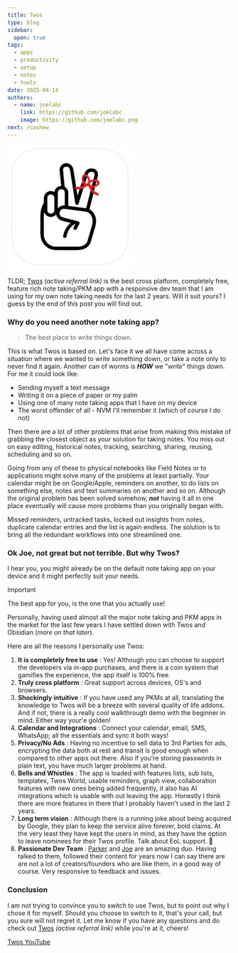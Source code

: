 ```yaml
---
title: Twos
type: blog
sidebar:
  open: true
tags:
  - apps
  - productivity
  - setup
  - notes
  - tools
date: 2025-04-14
authors:
  - name: joelabc
    link: https://github.com/joelabc
    image: https://github.com/joelabc.png
next: /cashew
---
```


![](images/twos-app-icon.png)

TLDR; [Twos](https://www.TwosApp.com?code=joel) _(active referral link)_ is the best cross platform, completely free, feature rich note taking/PKM app with a responsive dev team that I am using for my own note taking needs for the last 2 years. Will it suit yours? I guess by the end of this post you will find out.

### Why do you need another note taking app?

> The best place to write things down.

This is what Twos is based on. Let's face it we all have come across a situation where we wanted to write something down, or take a note only to never find it again. Another can of worms is **_HOW_** we "_write_" things down. For me it could look like:

- Sending myself a text message
- Writing it on a piece of paper or my palm
- Using one of many note taking apps that I have on my device
- The worst offender of all - NVM I'll remember it (which of course I do not)

Then there are a lot of other problems that arise from making this mistake of grabbing the closest object as your solution for taking notes. You miss out on easy editing, historical notes, tracking, searching, sharing, reusing, scheduling and so on.

Going from any of these to physical notebooks like Field Notes or to applications might solve many of the problems at least partially. Your calendar might be on Google/Apple, reminders on another, to do lists on something else, notes and text summaries on another and so on. Although the original problem has been solved somehow, **_not_** having it all in one place eventually will cause more problems than you originally began with.

Missed reminders, untracked tasks, locked out insights from notes, duplicate calendar entries and the list is again endless. The solution is to bring all the redundant workflows into one streamlined one.

### Ok Joe, not great but not terrible. But why Twos?

I hear you, you might already be on the default note taking app on your device and it might perfectly suit your needs.

> [!IMPORTANT]
> The best app for you, is the one that you actually use!

Personally, having used almost all the major note taking and PKM apps in the market for the last few years I have settled down with Twos and Obsidian (_more on that later_).

Here are all the reasons I personally use Twos:

1. **It is completely free to use** : Yes! Although you can choose to support the developers via in-app purchases, and there is a coin system that gamifies the experience, the app itself is 100% free.
2. **Truly cross platform** : Great support across devices, OS's and browsers.
3. **Shockingly intuitive** : If you have used any PKMs at all, translating the knowledge to Twos will be a breeze with several quality of life addons. And if not, there is a really cool walkthrough demo with the beginner in mind. Either way your'e golden!
4. **Calendar and Integrations** : Connect your calendar, email, SMS, WhatsApp; all the essentials and sync it both ways!
5. **Privacy/No Ads** : Having no incentive to sell data to 3rd Parties for ads, encrypting the data both at rest and transit is good enough when compared to other apps out there. Also if you're storing passwords in plain text, you have much larger problems at hand.
6. **Bells and Whistles** : The app is loaded with features lists, sub lists, templates, Twos World, usable reminders, graph view, collaboration features with new ones being added frequently, it also has AI integrations which is usable with out leaving the app. Honestly I think there are more features in there that I probably haven't used in the last 2 years.
7. **Long term vision** : Although there is a running joke about being acquired by Google, they plan to keep the service alive forever, bold claims. At the very least they have kept the users in mind, as they have the option to leave nominees for their Twos profile. Talk about EoL support. 🫡
8. **Passionate Dev Team** : [Parker](https://www.parkerklein.com/) and [Joe](https://www.twosapp.com/@Joe) are an amazing duo. Having talked to them, followed their content for years now I can say there are are not a lot of creators/founders who are like them, in a good way of course. Very responsive to feedback and issues.

### Conclusion

I am not trying to convince you to switch to use Twos, but to point out why I chose it for myself. Should you choose to switch to it, that's your call, but you sure will not regret it. Let me know if you have any questions and do check out [Twos](https://www.TwosApp.com?code=joel) _(active referral link)_ while you're at it, cheers!

[Twos YouTube](https://www.youtube.com/@TwosApp)

